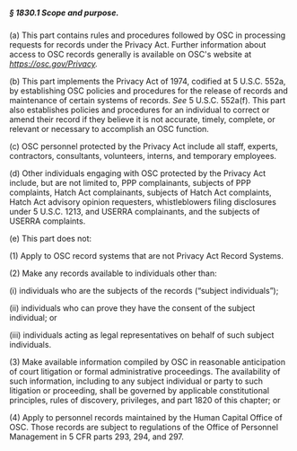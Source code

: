 ##### § 1830.1 Scope and purpose. #####

(a) This part contains rules and procedures followed by OSC in processing requests for records under the Privacy Act. Further information about access to OSC records generally is available on OSC's website at *https://osc.gov/Privacy.*

(b) This part implements the Privacy Act of 1974, codified at 5 U.S.C. 552a, by establishing OSC policies and procedures for the release of records and maintenance of certain systems of records. *See* 5 U.S.C. 552a(f). This part also establishes policies and procedures for an individual to correct or amend their record if they believe it is not accurate, timely, complete, or relevant or necessary to accomplish an OSC function.

(c) OSC personnel protected by the Privacy Act include all staff, experts, contractors, consultants, volunteers, interns, and temporary employees.

(d) Other individuals engaging with OSC protected by the Privacy Act include, but are not limited to, PPP complainants, subjects of PPP complaints, Hatch Act complainants, subjects of Hatch Act complaints, Hatch Act advisory opinion requesters, whistleblowers filing disclosures under 5 U.S.C. 1213, and USERRA complainants, and the subjects of USERRA complaints.

(e) This part does not:

(1) Apply to OSC record systems that are not Privacy Act Record Systems.

(2) Make any records available to individuals other than:

(i) individuals who are the subjects of the records (“subject individuals”);

(ii) individuals who can prove they have the consent of the subject individual; or

(iii) individuals acting as legal representatives on behalf of such subject individuals.

(3) Make available information compiled by OSC in reasonable anticipation of court litigation or formal administrative proceedings. The availability of such information, including to any subject individual or party to such litigation or proceeding, shall be governed by applicable constitutional principles, rules of discovery, privileges, and part 1820 of this chapter; or

(4) Apply to personnel records maintained by the Human Capital Office of OSC. Those records are subject to regulations of the Office of Personnel Management in 5 CFR parts 293, 294, and 297.